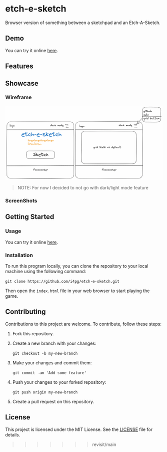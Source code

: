 # etch-e-sketch

Browser version of something between a sketchpad and an Etch-A-Sketch.

## Demo

You can try it online [here](https://i4pg.github.io/etch-e-sketch/).

## Features

<!-- * Nice shuffling for rock paper scissors choices -->
<!-- * Light/Dark mode -->
<!-- * The winner is displayed at the end of the game. -->
<!-- * The game keeps running and calculating points. -->
<!-- * Responsive mobile-first design -->

## Showcase

### Wireframe

![](./src/image/wireframe/wireframe.png)
> NOTE: For now I decided to not go with dark/light mode feature

### ScreenShots

<!-- ![](./src/images/showcase/127.0.0.1_8080_iPhone12Pro.png) -->

<!-- ![](./src/images/showcase/127.0.0.1_8080_iPhonePro.png) -->

<!-- ![](./src/images/showcase/127.0.0.1_8080_.png) -->

<!-- ![](./src/images/showcase/127.0.0.1_8080_1.png) -->

## Getting Started

### Usage

You can try it online [here](https://i4pg.github.io/etch-e-sketch/).

### Installation

To run this program locally, you can clone the repository to your local machine using the following command:

`git clone https://github.com/i4pg/etch-e-sketch.git`

Then open the `index.html` file in your web browser to start playing the game.

<!-- ### To-do -->

<!-- - [x] Wireframe -->
<!-- - [x] UI -->
<!--  - [x] dropdown -->
<!--  - [x] grid options  -->
<!--  - [x] sketch button -->
<!--  - [x] page title -->
<!-- - [x] Create 16x16 grid of square `div`s -->
<!--     - [x] Create it dynamically using  JS -->
<!--     - [x] put it all in a `.container` -->
<!--     - [x] make it appear as grid vs. One on each line -->
<!--     - [x] No `margin`, `padding` -->
<!-- - [x] Setup `:hover` effect -->
<!--     - [x] CSS class or JS ? -->
<!-- - [x] Make button for choosing grid size -->
<!--     - [x] Replace the old grid -->
<!--     - [x] All in one container -fixed space- -->
<!--     - [x] Max = 100 -->
<!--     - [x] JS fun when button clicked -->
<!--     - [x] `prompt` -->
<!-- - [x] debugging -->
<!--     - [x] 64x64 works? -->
<!-- - [x] Each pass through change it to a completely random RGB value. Then each pass just add another 10% of black to it so that only after 10 passes is the square completely black. -->


## Contributing

Contributions to this project are welcome. To contribute, follow these steps:

1.  Fork this repository.
    
2.  Create a new branch with your changes:
    
    `git checkout -b my-new-branch`
3.  Make your changes and commit them:
    
    `git commit -am 'Add some feature'`
4.  Push your changes to your forked repository:
    
    `git push origin my-new-branch`
5.  Create a pull request on this repository.
    

## License

This project is licensed under the MIT License. See the [LICENSE](LICENSE) file for details.
>>>>>>> revisit/main

